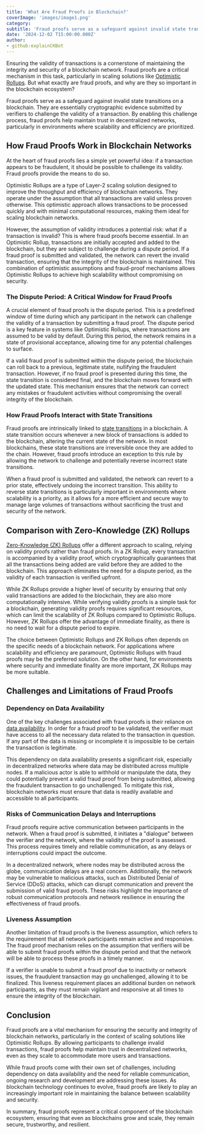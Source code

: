 ```yaml
---
title: 'What Are Fraud Proofs in Blockchain?'
coverImage: 'images/image1.png'
category:
subtitle: 'Fraud proofs serve as a safeguard against invalid state transitions on a blockchain.'
date: '2024-12-02 T15:00:00.000Z'
author:
- github:explainCKBot
---
```


Ensuring the validity of transactions is a cornerstone of maintaining the integrity and security of a blockchain network. Fraud proofs are a critical mechanism in this task, particularly in scaling solutions like [Optimistic Rollups](https://www.nervos.org/knowledge-base/what_are_optimistic_rollups). But what exactly are fraud proofs, and why are they so important in the blockchain ecosystem?

Fraud proofs serve as a safeguard against invalid state transitions on a blockchain. They are essentially cryptographic evidence submitted by verifiers to challenge the validity of a transaction. By enabling this challenge process, fraud proofs help maintain trust in decentralized networks, particularly in environments where scalability and efficiency are prioritized.


## How Fraud Proofs Work in Blockchain Networks

At the heart of fraud proofs lies a simple yet powerful idea: if a transaction appears to be fraudulent, it should be possible to challenge its validity. Fraud proofs provide the means to do so.

Optimistic Rollups are a type of Layer-2 scaling solution designed to improve the throughput and efficiency of blockchain networks. They operate under the assumption that all transactions are valid unless proven otherwise. This optimistic approach allows transactions to be processed quickly and with minimal computational resources, making them ideal for scaling blockchain networks.

However, the assumption of validity introduces a potential risk: what if a transaction is invalid? This is where fraud proofs become essential. In an Optimistic Rollup, transactions are initially accepted and added to the blockchain, but they are subject to challenge during a dispute period. If a fraud proof is submitted and validated, the network can revert the invalid transaction, ensuring that the integrity of the blockchain is maintained. This combination of optimistic assumptions and fraud-proof mechanisms allows Optimistic Rollups to achieve high scalability without compromising on security.


### The Dispute Period: A Critical Window for Fraud Proofs

A crucial element of fraud proofs is the dispute period. This is a predefined window of time during which any participant in the network can challenge the validity of a transaction by submitting a fraud proof. The dispute period is a key feature in systems like Optimistic Rollups, where transactions are assumed to be valid by default. During this period, the network remains in a state of provisional acceptance, allowing time for any potential challenges to surface.

If a valid fraud proof is submitted within the dispute period, the blockchain can roll back to a previous, legitimate state, nullifying the fraudulent transaction. However, if no fraud proof is presented during this time, the state transition is considered final, and the blockchain moves forward with the updated state. This mechanism ensures that the network can correct any mistakes or fraudulent activities without compromising the overall integrity of the blockchain.


### How Fraud Proofs Interact with State Transitions

Fraud proofs are intrinsically linked to [state transitions](https://www.nervos.org/knowledge-base/state_and_state_change_(explainCKBot)) in a blockchain. A state transition occurs whenever a new block of transactions is added to the blockchain, altering the current state of the network. In most blockchains, these state transitions are irreversible once they are added to the chain. However, fraud proofs introduce an exception to this rule by allowing the network to challenge and potentially reverse incorrect state transitions.

When a fraud proof is submitted and validated, the network can revert to a prior state, effectively undoing the incorrect transition. This ability to reverse state transitions is particularly important in environments where scalability is a priority, as it allows for a more efficient and secure way to manage large volumes of transactions without sacrificing the trust and security of the network.


## Comparison with Zero-Knowledge (ZK) Rollups

[Zero-Knowledge (ZK) Rollups](https://www.nervos.org/knowledge-base/zk_rollup_vs_optimistic_rollup) offer a different approach to scaling, relying on validity proofs rather than fraud proofs. In a ZK Rollup, every transaction is accompanied by a validity proof, which cryptographically guarantees that all the transactions being added are valid before they are added to the blockchain. This approach eliminates the need for a dispute period, as the validity of each transaction is verified upfront.

While ZK Rollups provide a higher level of security by ensuring that only valid transactions are added to the blockchain, they are also more computationally intensive. While verifying validity proofs is a simple task for a blockchain, generating validity proofs requires significant resources, which can limit the scalability of ZK Rollups compared to Optimistic Rollups. However, ZK Rollups offer the advantage of immediate finality, as there is no need to wait for a dispute period to expire.

The choice between Optimistic Rollups and ZK Rollups often depends on the specific needs of a blockchain network. For applications where scalability and efficiency are paramount, Optimistic Rollups with fraud proofs may be the preferred solution. On the other hand, for environments where security and immediate finality are more important, ZK Rollups may be more suitable.


## Challenges and Limitations of Fraud Proofs


### Dependency on Data Availability

One of the key challenges associated with fraud proofs is their reliance on [data availability](https://www.nervos.org/knowledge-base/what_is_data_%20availability_in_blockchain_(explainCKBot)). In order for a fraud proof to be validated, the verifier must have access to all the necessary data related to the transaction in question. If any part of the data is missing or incomplete it is impossible to be certain the transaction is legitimate.

This dependency on data availability presents a significant risk, especially in decentralized networks where data may be distributed across multiple nodes. If a malicious actor is able to withhold or manipulate the data, they could potentially prevent a valid fraud proof from being submitted, allowing the fraudulent transaction to go unchallenged. To mitigate this risk, blockchain networks must ensure that data is readily available and accessible to all participants.


### Risks of Communication Delays and Interruptions

Fraud proofs require active communication between participants in the network. When a fraud proof is submitted, it initiates a "dialogue" between the verifier and the network, where the validity of the proof is assessed. This process requires timely and reliable communication, as any delays or interruptions could impact the outcome.

In a decentralized network, where nodes may be distributed across the globe, communication delays are a real concern. Additionally, the network may be vulnerable to malicious attacks, such as Distributed Denial of Service (DDoS) attacks, which can disrupt communication and prevent the submission of valid fraud proofs. These risks highlight the importance of robust communication protocols and network resilience in ensuring the effectiveness of fraud proofs.


### Liveness Assumption

Another limitation of fraud proofs is the liveness assumption, which refers to the requirement that all network participants remain active and responsive. The fraud proof mechanism relies on the assumption that verifiers will be able to submit fraud proofs within the dispute period and that the network will be able to process these proofs in a timely manner.

If a verifier is unable to submit a fraud proof due to inactivity or network issues, the fraudulent transaction may go unchallenged, allowing it to be finalized. This liveness requirement places an additional burden on network participants, as they must remain vigilant and responsive at all times to ensure the integrity of the blockchain.


## Conclusion

Fraud proofs are a vital mechanism for ensuring the security and integrity of blockchain networks, particularly in the context of scaling solutions like Optimistic Rollups. By allowing participants to challenge invalid transactions, fraud proofs help maintain trust in decentralized networks, even as they scale to accommodate more users and transactions.

While fraud proofs come with their own set of challenges, including dependency on data availability and the need for reliable communication, ongoing research and development are addressing these issues. As blockchain technology continues to evolve, fraud proofs are likely to play an increasingly important role in maintaining the balance between scalability and security.

In summary, fraud proofs represent a critical component of the blockchain ecosystem, ensuring that even as blockchains grow and scale, they remain secure, trustworthy, and resilient.
